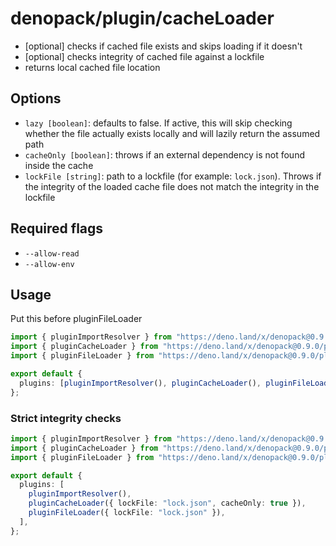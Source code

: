 # denopack/plugin/cacheLoader

- [optional] checks if cached file exists and skips loading if it doesn't
- [optional] checks integrity of cached file against a lockfile
- returns local cached file location

## Options

- `lazy [boolean]`: defaults to false. If active, this will skip checking whether the file actually exists locally and will lazily return the assumed path
- `cacheOnly [boolean]`: throws if an external dependency is not found inside the cache
- `lockFile [string]`: path to a lockfile (for example: `lock.json`). Throws if the integrity of the loaded cache file does not match the integrity in the lockfile

## Required flags

- `--allow-read`
- `--allow-env`

## Usage

Put this before pluginFileLoader

```ts
import { pluginImportResolver } from "https://deno.land/x/denopack@0.9.0/plugin/importResolver/mod.ts";
import { pluginCacheLoader } from "https://deno.land/x/denopack@0.9.0/plugin/cacheLoader/mod.ts";
import { pluginFileLoader } from "https://deno.land/x/denopack@0.9.0/plugin/filLoader/mod.ts";

export default {
  plugins: [pluginImportResolver(), pluginCacheLoader(), pluginFileLoader()],
};
```

### Strict integrity checks

```ts
import { pluginImportResolver } from "https://deno.land/x/denopack@0.9.0/plugin/importResolver/mod.ts";
import { pluginCacheLoader } from "https://deno.land/x/denopack@0.9.0/plugin/cacheLoader/mod.ts";
import { pluginFileLoader } from "https://deno.land/x/denopack@0.9.0/plugin/filLoader/mod.ts";

export default {
  plugins: [
    pluginImportResolver(),
    pluginCacheLoader({ lockFile: "lock.json", cacheOnly: true }),
    pluginFileLoader({ lockFile: "lock.json" }),
  ],
};
```
